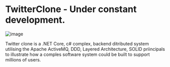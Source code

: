 # TwitterClone - Under constant development.

![image](https://user-images.githubusercontent.com/22734456/177431335-b85b911b-5cf9-4ae8-b6ff-42ee1f6e8bab.png)

Twitter clone is a .NET Core, c# complex, backend ditributed system utilising the Apache ActiveMQ, DDD, Layered Architecture, SOLID priincipals to illustrate how a comples software system could be built to support millions of users.
